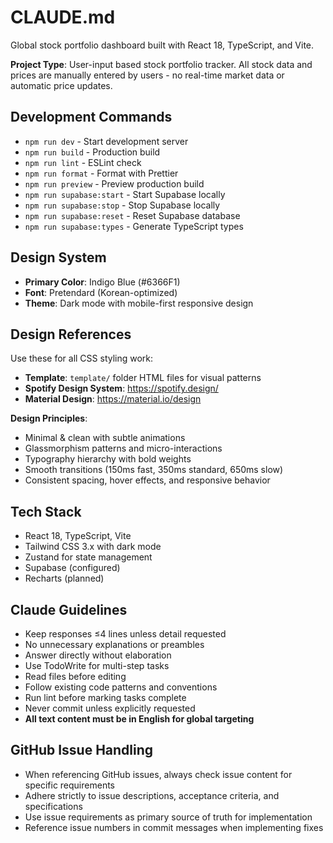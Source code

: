 # CLAUDE.md

Global stock portfolio dashboard built with React 18, TypeScript, and Vite.

**Project Type**: User-input based stock portfolio tracker. All stock data and prices are manually entered by users - no real-time market data or automatic price updates.

## Development Commands

- `npm run dev` - Start development server
- `npm run build` - Production build
- `npm run lint` - ESLint check
- `npm run format` - Format with Prettier
- `npm run preview` - Preview production build
- `npm run supabase:start` - Start Supabase locally
- `npm run supabase:stop` - Stop Supabase locally
- `npm run supabase:reset` - Reset Supabase database
- `npm run supabase:types` - Generate TypeScript types

## Design System

- **Primary Color**: Indigo Blue (#6366F1)
- **Font**: Pretendard (Korean-optimized)
- **Theme**: Dark mode with mobile-first responsive design

## Design References

Use these for all CSS styling work:
- **Template**: `template/` folder HTML files for visual patterns
- **Spotify Design System**: https://spotify.design/ 
- **Material Design**: https://material.io/design

**Design Principles**:
- Minimal & clean with subtle animations
- Glassmorphism patterns and micro-interactions
- Typography hierarchy with bold weights
- Smooth transitions (150ms fast, 350ms standard, 650ms slow)
- Consistent spacing, hover effects, and responsive behavior

## Tech Stack
- React 18, TypeScript, Vite
- Tailwind CSS 3.x with dark mode
- Zustand for state management
- Supabase (configured)
- Recharts (planned)

## Claude Guidelines
- Keep responses ≤4 lines unless detail requested
- No unnecessary explanations or preambles
- Answer directly without elaboration
- Use TodoWrite for multi-step tasks
- Read files before editing
- Follow existing code patterns and conventions
- Run lint before marking tasks complete
- Never commit unless explicitly requested
- **All text content must be in English for global targeting**

## GitHub Issue Handling
- When referencing GitHub issues, always check issue content for specific requirements
- Adhere strictly to issue descriptions, acceptance criteria, and specifications
- Use issue requirements as primary source of truth for implementation
- Reference issue numbers in commit messages when implementing fixes